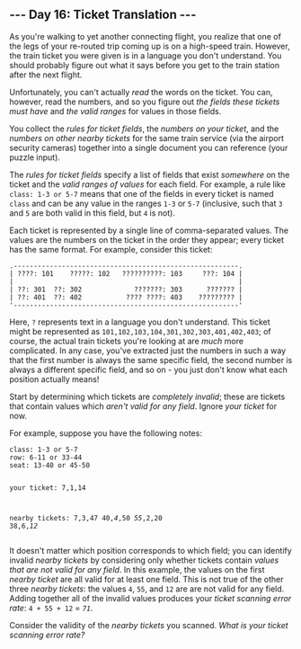 <article class="day-desc"><h2>--- Day 16: Ticket Translation ---</h2><p>As you're walking to yet another connecting flight, you realize that one of the legs of your re-routed trip coming up is on a high-speed train. However, the train ticket you were given is in a language you don't understand. You should probably figure out what it says before you get to the train station after the next flight.</p>
<p>Unfortunately, you <span title="This actually happened to me once, but I solved it by just asking someone.">can't actually <em>read</em> the words on the ticket</span>. You can, however, read the numbers, and so you figure out <em>the fields these tickets must have</em> and <em>the valid ranges</em> for values in those fields.</p>
<p>You collect the <em>rules for ticket fields</em>, the <em>numbers on your ticket</em>, and the <em>numbers on other nearby tickets</em> for the same train service (via the airport security cameras) together into a single document you can reference (your puzzle input).</p>
<p>The <em>rules for ticket fields</em> specify a list of fields that exist <em>somewhere</em> on the ticket and the <em>valid ranges of values</em> for each field. For example, a rule like <code>class: 1-3 or 5-7</code> means that one of the fields in every ticket is named <code>class</code> and can be any value in the ranges <code>1-3</code> or <code>5-7</code> (inclusive, such that <code>3</code> and <code>5</code> are both valid in this field, but <code>4</code> is not).</p>
<p>Each ticket is represented by a single line of comma-separated values. The values are the numbers on the ticket in the order they appear; every ticket has the same format. For example, consider this ticket:</p>
<pre><code>.--------------------------------------------------------.
| ????: 101    ?????: 102   ??????????: 103     ???: 104 |
|                                                        |
| ??: 301  ??: 302             ???????: 303      ??????? |
| ??: 401  ??: 402           ???? ????: 403    ????????? |
'--------------------------------------------------------'
</code></pre>
<p>Here, <code>?</code> represents text in a language you don't understand. This ticket might be represented as <code>101,102,103,104,301,302,303,401,402,403</code>; of course, the actual train tickets you're looking at are <em>much</em> more complicated. In any case, you've extracted just the numbers in such a way that the first number is always the same specific field, the second number is always a different specific field, and so on - you just don't know what each position actually means!</p>
<p>Start by determining which tickets are <em>completely invalid</em>; these are tickets that contain values which <em>aren't valid for any field</em>. Ignore <em>your ticket</em> for now.</p>
<p>For example, suppose you have the following notes:</p>
<pre><code>class: 1-3 or 5-7
row: 6-11 or 33-44
seat: 13-40 or 45-50

your ticket:
7,1,14

nearby tickets:
7,3,47
40,<em>4</em>,50
<em>55</em>,2,20
38,6,<em>12</em>
</code></pre>
<p>It doesn't matter which position corresponds to which field; you can identify invalid <em>nearby tickets</em> by considering only whether tickets contain <em>values that are not valid for any field</em>. In this example, the values on the first <em>nearby ticket</em> are all valid for at least one field. This is not true of the other three <em>nearby tickets</em>: the values <code>4</code>, <code>55</code>, and <code>12</code> are are not valid for any field. Adding together all of the invalid values produces your <em>ticket scanning error rate</em>: <code>4 + 55 + 12</code> = <em><code>71</code></em>.</p>
<p>Consider the validity of the <em>nearby tickets</em> you scanned. <em>What is your ticket scanning error rate?</em></p>
</article>